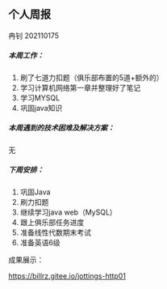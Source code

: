 ## 个人周报

冉钊 202110175

##### 本周工作：

1. 刷了七道力扣题（俱乐部布置的5道+额外的）
2. 学习计算机网络第一章并整理好了笔记
3. 学习MYSQL
4. 巩固java知识

##### 本周遇到的技术困难及解决方案：

无

##### 下周安排：

1. 巩固Java
2. 刷力扣题
3. 继续学习java web（MySQL）
4. 跟上俱乐部任务进度
5. 准备线性代数期末考试
6. 准备英语6级

成果展示：

https://billrz.gitee.io/jottings-http01



